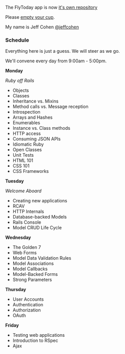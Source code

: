 The FlyToday app is now [it's own repository](https://github.com/JeffCohen/flytoday)


Please [empty your cup](http://c2.com/cgi/wiki?EmptyYourCup).

My name is Jeff Cohen [@jeffcohen](https://twitter.com/jeffcohen)


### Schedule

Everything here is just a guess. We will steer as we go.

We'll convene every day from 9:00am - 5:00pm.

**Monday**

*Ruby off Rails*

* Objects
* Classes
* Inheritance vs. Mixins
* Method calls vs. Message reception
* Introspection
* Arrays and Hashes
* Enumerables
* Instance vs. Class methods
* HTTP access
* Consuming JSON APIs
* Idiomatic Ruby
* Open Classes
* Unit Tests
* HTML 101
* CSS 101
* CSS Frameworks

**Tuesday**

*Welcome Aboard*

* Creating new applications
* RCAV
* HTTP Internals
* Database-backed Models
* Rails Console
* Model CRUD Life Cycle

**Wednesday**

* The Golden 7
* Web Forms
* Model Data Validation Rules
* Model Associations
* Model Callbacks
* Model-Backed Forms
* Strong Parameters

**Thursday**

* User Accounts
* Authentication
* Authorization
* OAuth

**Friday**

* Testing web applications
* Introduction to RSpec
* Ajax



